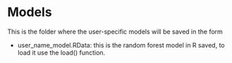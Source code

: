 # Models

This is the folder where the user-specific models will be saved in the form
- user_name_model.RData: this is the random forest model in R saved, to load it use the load() function.
